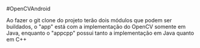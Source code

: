#OpenCVAndroid

Ao fazer o git clone do projeto terão dois módulos que podem ser buildados, o "app" está com a implementação do OpenCV somente em Java, enquanto o "appcpp" possui tanto a implementação em Java quanto em C++
